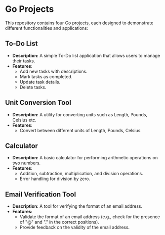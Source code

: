 # Go Projects

This repository contains four Go projects, each designed to demonstrate different functionalities and applications:

## To-Do List
- **Description:** A simple To-Do list application that allows users to manage their tasks.
- **Features:**
  - Add new tasks with descriptions.
  - Mark tasks as completed.
  - Update task details.
  - Delete tasks.

## Unit Conversion Tool
- **Description:** A utility for converting units such as Length, Pounds, Celsius etc.
- **Features:**
  - Convert between different units of Length, Pounds, Celsius


## Calculator
- **Description:** A basic calculator for performing arithmetic operations on two numbers.
- **Features:**
  - Addition, subtraction, multiplication, and division operations.
  - Error handling for division by zero.

## Email Verification Tool
- **Description:** A tool for verifying the format of an email address.
- **Features:**
  - Validate the format of an email address (e.g., check for the presence of "@" and "." in the correct positions).
  - Provide feedback on the validity of the email address.
